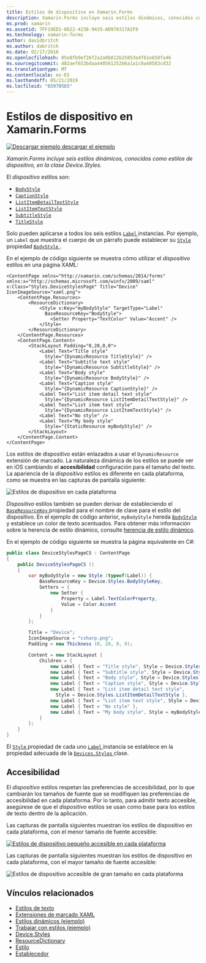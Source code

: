 ```yaml
---
title: Estilos de dispositivo en Xamarin.Forms
description: Xamarin.Forms incluye seis estilos dinámicos, conocidos como estilos de dispositivo, en la clase Device.Styles. Este artículo explica cómo usar los estilos de dispositivo en una aplicación de Xamarin.Forms.
ms.prod: xamarin
ms.assetid: 7FF19ED1-0822-4238-9435-AD970317A2F8
ms.technology: xamarin-forms
author: davidbritch
ms.author: dabritch
ms.date: 02/17/2016
ms.openlocfilehash: 05e8fb9ef26f2a2a0b812b25853e4f61e658fa46
ms.sourcegitcommit: 482aef652bdaa440561252b6a1a1c0a40583cd32
ms.translationtype: MT
ms.contentlocale: es-ES
ms.lasthandoff: 05/21/2019
ms.locfileid: "65970565"
---
```

# <a name="device-styles-in-xamarinforms"></a>Estilos de dispositivo en Xamarin.Forms

[![Descargar ejemplo](~/media/shared/download.png) descargar el ejemplo](https://developer.xamarin.com/samples/xamarin-forms/UserInterface/Styles/DynamicStyles/)

_Xamarin.Forms incluye seis estilos dinámicos, conocidos como estilos de dispositivo, en la clase Device.Styles._

El *dispositivo* estilos son:

- [`BodyStyle`](xref:Xamarin.Forms.Device.Styles.BodyStyle)
- [`CaptionStyle`](xref:Xamarin.Forms.Device.Styles.CaptionStyle)
- [`ListItemDetailTextStyle`](xref:Xamarin.Forms.Device.Styles.ListItemDetailTextStyle)
- [`ListItemTextStyle`](xref:Xamarin.Forms.Device.Styles.ListItemTextStyle)
- [`SubtitleStyle`](xref:Xamarin.Forms.Device.Styles.SubtitleStyle)
- [`TitleStyle`](xref:Xamarin.Forms.Device.Styles.TitleStyle)

Solo pueden aplicarse a todos los seis estilos [ `Label` ](xref:Xamarin.Forms.Label) instancias. Por ejemplo, un `Label` que muestra el cuerpo de un párrafo puede establecer su [ `Style` ](xref:Xamarin.Forms.NavigableElement.Style) propiedad [ `BodyStyle` ](xref:Xamarin.Forms.Device.Styles.BodyStyle).

En el ejemplo de código siguiente se muestra cómo utilizar el *dispositivo* estilos en una página XAML:

```xaml
<ContentPage xmlns="http://xamarin.com/schemas/2014/forms" xmlns:x="http://schemas.microsoft.com/winfx/2009/xaml" x:Class="Styles.DeviceStylesPage" Title="Device" IconImageSource="xaml.png">
    <ContentPage.Resources>
        <ResourceDictionary>
            <Style x:Key="myBodyStyle" TargetType="Label"
              BaseResourceKey="BodyStyle">
                <Setter Property="TextColor" Value="Accent" />
            </Style>
        </ResourceDictionary>
    </ContentPage.Resources>
    <ContentPage.Content>
        <StackLayout Padding="0,20,0,0">
            <Label Text="Title style"
              Style="{DynamicResource TitleStyle}" />
            <Label Text="Subtitle text style"
              Style="{DynamicResource SubtitleStyle}" />
            <Label Text="Body style"
              Style="{DynamicResource BodyStyle}" />
            <Label Text="Caption style"
              Style="{DynamicResource CaptionStyle}" />
            <Label Text="List item detail text style"
              Style="{DynamicResource ListItemDetailTextStyle}" />
            <Label Text="List item text style"
              Style="{DynamicResource ListItemTextStyle}" />
            <Label Text="No style" />
            <Label Text="My body style"
              Style="{StaticResource myBodyStyle}" />
        </StackLayout>
    </ContentPage.Content>
</ContentPage>
```

Los estilos de dispositivo están enlazados a usar el `DynamicResource` extensión de marcado. La naturaleza dinámica de los estilos se puede ver en iOS cambiando el **accesibilidad** configuración para el tamaño del texto. La apariencia de la *dispositivo* estilos es diferente en cada plataforma, como se muestra en las capturas de pantalla siguiente:

![](device-images/device-styles.png "Estilos de dispositivo en cada plataforma")

*Dispositivo* estilos también se pueden derivar de estableciendo el [ `BaseResourceKey` ](xref:Xamarin.Forms.Style.BaseResourceKey) propiedad para el nombre de clave para el estilo del dispositivo. En el ejemplo de código anterior, `myBodyStyle` hereda [ `BodyStyle` ](xref:Xamarin.Forms.Device.Styles.BodyStyle) y establece un color de texto acentuados. Para obtener más información sobre la herencia de estilo dinámico, consulte [herencia de estilo dinámico](~/xamarin-forms/user-interface/styles/xaml/dynamic.md#dynamic-style-inheritance).

En el ejemplo de código siguiente se muestra la página equivalente en C#:

```csharp
public class DeviceStylesPageCS : ContentPage
{
    public DeviceStylesPageCS ()
    {
        var myBodyStyle = new Style (typeof(Label)) {
            BaseResourceKey = Device.Styles.BodyStyleKey,
            Setters = {
                new Setter {
                    Property = Label.TextColorProperty,
                    Value = Color.Accent
                }
            }
        };

        Title = "Device";
        IconImageSource = "csharp.png";
        Padding = new Thickness (0, 20, 0, 0);

        Content = new StackLayout {
            Children = {
                new Label { Text = "Title style", Style = Device.Styles.TitleStyle },
                new Label { Text = "Subtitle style", Style = Device.Styles.SubtitleStyle },
                new Label { Text = "Body style", Style = Device.Styles.BodyStyle },
                new Label { Text = "Caption style", Style = Device.Styles.CaptionStyle },
                new Label { Text = "List item detail text style",
                  Style = Device.Styles.ListItemDetailTextStyle },
                new Label { Text = "List item text style", Style = Device.Styles.ListItemTextStyle },
                new Label { Text = "No style" },
                new Label { Text = "My body style", Style = myBodyStyle }
            }
        };
    }
}
```

El [ `Style` ](xref:Xamarin.Forms.NavigableElement.Style) propiedad de cada uno [ `Label` ](xref:Xamarin.Forms.Label) instancia se establece en la propiedad adecuada de la [ `Devices.Styles` ](xref:Xamarin.Forms.Device.Styles) clase.

## <a name="accessibility"></a>Accesibilidad

El *dispositivo* estilos respetan las preferencias de accesibilidad, por lo que cambiarán los tamaños de fuente que se modifiquen las preferencias de accesibilidad en cada plataforma. Por lo tanto, para admitir texto accesible, asegúrese de que el *dispositivo* estilos se usan como base para los estilos de texto dentro de la aplicación.

Las capturas de pantalla siguientes muestran los estilos de dispositivo en cada plataforma, con el menor tamaño de fuente accesible:

[![](device-images/minimum-size.png "Estilos de dispositivo pequeño accesible en cada plataforma")](device-images/minimum-size-large.png#lightbox "estilos de dispositivo pequeño accesible en cada plataforma")

Las capturas de pantalla siguientes muestran los estilos de dispositivo en cada plataforma, con el mayor tamaño de fuente accesible:

![](device-images/maximum-size.png "Estilos de dispositivo accesible de gran tamaño en cada plataforma")

## <a name="related-links"></a>Vínculos relacionados

- [Estilos de texto](~/xamarin-forms/user-interface/text/styles.md)
- [Extensiones de marcado XAML](~/xamarin-forms/xaml/xaml-basics/xaml-markup-extensions.md)
- [Estilos dinámicos (ejemplo)](https://developer.xamarin.com/samples/xamarin-forms/UserInterface/Styles/DynamicStyles/)
- [Trabajar con estilos (ejemplo)](https://developer.xamarin.com/samples/xamarin-forms/WorkingWithStyles/)
- [Device.Styles](xref:Xamarin.Forms.Device.Styles)
- [ResourceDictionary](xref:Xamarin.Forms.ResourceDictionary)
- [Estilo](xref:Xamarin.Forms.Style)
- [Establecedor](xref:Xamarin.Forms.Setter)
